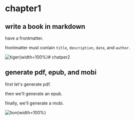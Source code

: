 # chapter1

## write a book in markdown

have a frontmatter.

frontmatter must contain `title`, `description`, `date`, and `author`.

![tiger](./tiger.png){width=100%}# chatper2

## generate pdf, epub, and mobi

first let's generate pdf.

then we'll generate an epub.

finally, we'll generate a mobi.

![lion](./lion.png){width=100%}
